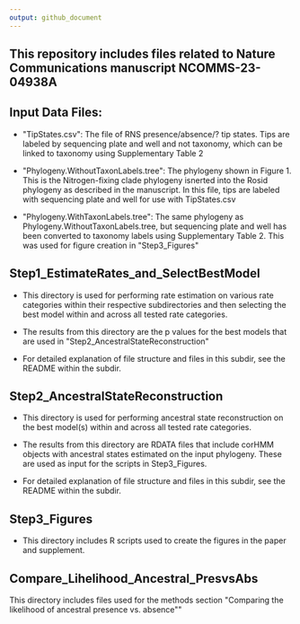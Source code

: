 ```yaml
---
output: github_document
---
```


## This repository includes files related to Nature Communications manuscript NCOMMS-23-04938A

## Input Data Files:

* "TipStates.csv": The file of RNS presence/absence/? tip states. Tips are labeled by sequencing plate and well and not taxonomy, which can be linked to taxonomy using Supplementary Table 2

* "Phylogeny.WithoutTaxonLabels.tree": The phylogeny shown in Figure 1. This is the Nitrogen-fixing clade phylogeny isnerted into the Rosid phylogeny as described in the manuscript. In this file, tips are labeled with sequencing plate and well for use with TipStates.csv

* "Phylogeny.WithTaxonLabels.tree": The same phylogeny as Phylogeny.WithoutTaxonLabels.tree, but sequencing plate and well has been converted to taxonomy labels using Supplementary Table 2. This was used for figure creation in "Step3_Figures"

## Step1_EstimateRates_and_SelectBestModel

* This directory is used for performing rate estimation on various rate categories within their respective subdirectories and then selecting the best model within and across all tested rate categories. 

* The results from this directory are the p values for the best models that are used in "Step2_AncestralStateReconstruction"

* For detailed explanation of file structure and files in this subdir, see the README within the subdir.

## Step2_AncestralStateReconstruction

* This directory is used for performing ancestral state reconstruction on the best model(s) within and across all tested rate categories. 

* The results from this directory are RDATA files that include corHMM objects with ancestral states estimated on the input phylogeny. These are used as input for the scripts in Step3_Figures.

* For detailed explanation of file structure and files in this subdir, see the README within the subdir.

## Step3_Figures

* This directory includes R scripts used to create the figures in the paper and supplement. 

## Compare_Lihelihood_Ancestral_PresvsAbs

This directory includes files used for the methods section "Comparing the likelihood of ancestral presence vs. absence""
